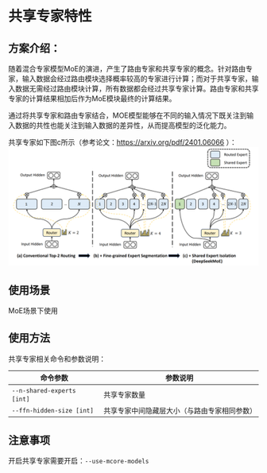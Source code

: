# 共享专家特性

## 方案介绍：

随着混合专家模型MoE的演进，产生了路由专家和共享专家的概念。针对路由专家，输入数据会经过路由模块选择概率较高的专家进行计算；而对于共享专家，输入数据无需经过路由模块计算，所有数据都会经过共享专家计算。路由专家和共享专家的计算结果相加后作为MoE模块最终的计算结果。

通过将共享专家和路由专家结合，MOE模型能够在不同的输入情况下既关注到输入数据的共性也能关注到输入数据的差异性，从而提高模型的泛化能力。

共享专家如下图c所示（参考论文：https://arxiv.org/pdf/2401.06066 ）：
![img](../../sources/images/shared-experts.png)

## 使用场景

MoE场景下使用

## 使用方法

共享专家相关命令和参数说明：

| 命令参数                     | 参数说明                   |
|--------------------------|------------------------|
| `--n-shared-experts [int]` | 共享专家数量                 |
| `--ffn-hidden-size [int]`  | 共享专家中间隐藏层大小（与路由专家相同参数） |

## 注意事项

开启共享专家需要开启：`--use-mcore-models`


